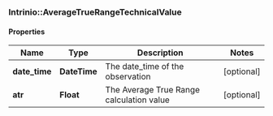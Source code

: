 ### Intrinio::AverageTrueRangeTechnicalValue

#### Properties
Name | Type | Description | Notes
------------ | ------------- | ------------- | -------------
**date_time** | **DateTime** | The date_time of the observation | [optional] 
**atr** | **Float** | The Average True Range calculation value | [optional] 



